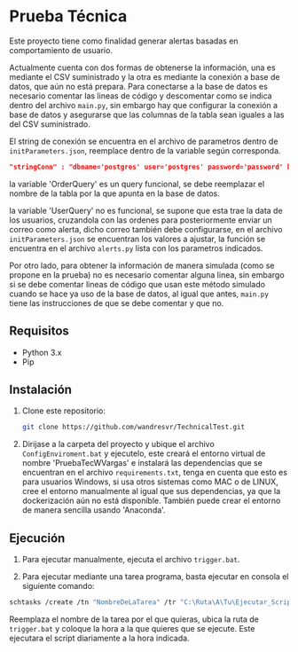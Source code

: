 # Prueba Técnica

Este proyecto tiene como finalidad generar alertas basadas en comportamiento de usuario.

Actualmente cuenta con dos formas de obtenerse la información, una es mediante el CSV suministrado y la otra es mediante la conexión a base de datos, que aún no está prepara.
Para conectarse a la base de datos es necesario comentar las lineas de código y descomentar como se indica dentro del archivo `main.py`, sin embargo hay que configurar la conexión a base de datos y asegurarse que las columnas de la tabla sean iguales a las del CSV suministrado.

El string de conexión se encuentra en el archivo de parametros dentro de `initParameters.json`, reemplace dentro de la variable según corresponda.

```json
"stringConn" : "dbname='postgres' user='postgres' password='password' host='localhost' port='5432'"
```

la variable 'OrderQuery' es un query funcional, se debe reemplazar el nombre de la tabla por la que apunta en la base de datos.

la variable 'UserQuery' no es funcional, se supone que esta trae la data de los usuarios, cruzandola con las ordenes para posteriormente enviar un correo como alerta, dicho correo también debe configurarse, en el archivo `initParameters.json` se encuentran los valores a ajustar, la función se encuentra en el archivo `alerts.py` lista con los parametros indicados.

Por otro lado, para obtener la información de manera simulada (como se propone en la prueba) no es necesario comentar alguna linea, sin embargo si se debe comentar lineas de código que usan este método simulado cuando se hace ya uso de la base de datos, al igual que antes, `main.py` tiene las instrucciones de que se debe comentar y que no.

## Requisitos

- Python 3.x
- Pip

## Instalación

1. Clone este repositorio:

   ```bash
   git clone https://github.com/wandresvr/TechnicalTest.git
   ```

2. Dirijase a la carpeta del proyecto y ubique el archivo `ConfigEnviroment.bat` y ejecutelo, este creará el entorno virtual de nombre 'PruebaTecWVargas' e instalará las dependencias que se encuentran en el archivo `requirements.txt`, tenga en cuenta que esto es para usuarios Windows, si usa otros sistemas como MAC o de LINUX, cree el entorno manualmente al igual que sus dependencias, ya que la dockerización aún no está disponible. También puede crear el entorno de manera sencilla usando 'Anaconda'.

## Ejecución

1. Para ejecutar manualmente, ejecuta el archivo `trigger.bat`.

2. Para ejecutar mediante una tarea programa, basta ejecutar en consola el siguiente comando:

```bash
schtasks /create /tn "NombreDeLaTarea" /tr "C:\Ruta\A\Tu\Ejecutar_Script.bat" /sc daily /st HH:mm
```
Reemplaza el nombre de la tarea por el que quieras, ubica la ruta de `trigger.bat` y coloque la hora a la que quieres que se ejecute.
Este ejecutara el script diariamente a la hora indicada.